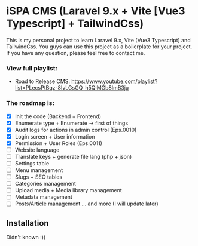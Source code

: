 # iSPA CMS (Laravel 9.x + Vite [Vue3 Typescript] + TailwindCss)

This is my personal project to learn Laravel 9.x, Vite (Vue3 Typescript) and TailwindCss.
You guys can use this project as a boilerplate for your project.
If you have any question, please feel free to contact me.

### View full playlist:
- Road to Release CMS: https://www.youtube.com/playlist?list=PLecsPtBqz-8IvLGsGQ_h5QIMGb8lmB3ju

### The roadmap is:
- [x] Init the code (Backend + Frontend)
- [x] Enumerate type + Enumerate -> first of things
- [x] Audit logs for actions in admin control (Eps.0010)
- [x] Login screen + User information
- [x] Permission + User Roles (Eps.0011)
- [ ] Website language
- [ ] Translate keys + generate file lang (php + json)
- [ ] Settings table
- [ ] Menu management
- [ ] Slugs + SEO tables
- [ ] Categories management
- [ ] Upload media + Media library management
- [ ] Metadata management
- [ ] Posts/Article management
... and more (I will update later)

## Installation
Didn't known :))
